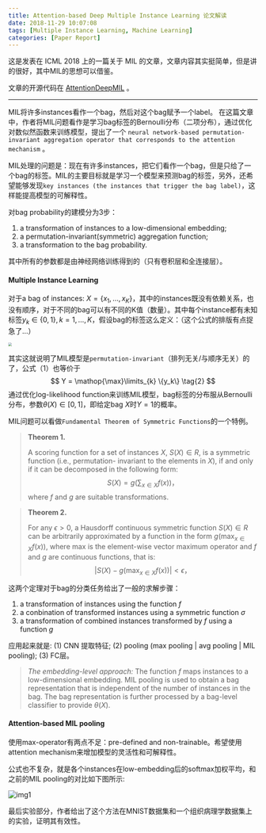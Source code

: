 ```yaml
---
title: Attention-based Deep Multiple Instance Learning 论文解读
date: 2018-11-29 10:07:08
tags: [Multiple Instance Learning, Machine Learning]
categories: [Paper Report]
---
```


这是发表在 ICML 2018 上的一篇关于 MIL 的文章，文章内容其实挺简单，但是讲的很好，其中MIL的思想可以借鉴。

文章的开源代码在 [AttentionDeepMIL](https://github.com/AMLab-Amsterdam/AttentionDeepMIL) 。

<!-- more -->

-----

MIL将许多instances看作一个bag，然后对这个bag赋予一个label。 在这篇文章中，作者将MIL问题看作是学习bag标签的Bernoulli分布（二项分布），通过优化对数似然函数来训练模型，提出了一个 `neural network-based permutation-invariant aggregation operator that corresponds to the attention mechanism` 。



MIL处理的问题是：现在有许多instances，把它们看作一个bag，但是只给了一个bag的标签。MIL的主要目标就是学习一个模型来预测bag的标签，另外，还希望能够发现`key instances (the instances that trigger the bag label)`，这样能提高模型的可解释性。



对bag probability的建模分为3步：

1. a transformation of instances to a low-dimensional embedding;
2. a permutation-invariant(symmetric) aggregation function;
3. a transformation to the bag probability.

其中所有的参数都是由神经网络训练得到的（只有卷积层和全连接层）。



####  Multiple Instance Learning

对于a bag of instances: $X = \{ x_1, \dots, x_K \}$，其中的instances既没有依赖关系，也没有顺序，对于不同的bag可以有不同的K值（数量）。其中每个instance都有未知标签$y_k \in \{ 0, 1\}, k=1,\dots, K$，假设bag的标签这么定义：（这个公式的排版有点捉急了...）

<img src="formula.png" style="zoom:45%" />

其实这就说明了MIL模型是`permutation-invariant`（排列无关/与顺序无关）的了，公式（1）也等价于
$$
Y = \mathop{\max}\limits_{k} \{y_k\} \tag{2}
$$
通过优化log-likelihood function来训练MIL模型，bag标签的分布服从Bernoulli分布，参数$\theta(X) \in [0, 1]$，即给定bag $X$时$Y=1$的概率。

MIL问题可以看做`Fundamental Theorem of Symmetric Functions`的一个特例。

> **Theorem 1.** 
>
> A scoring function for a set of instances $X$, $S(X) \in R$, is a symmetric function (i.e., permutation- invariant to the elements in $X$), if and only if it can be decomposed in the following form:
> $$
> S(X) = g(\sum_{x \in X}f(x))  \tag{3}，
> $$
> where $f$ and $g$ are suitable transformations.

>**Theorem 2.** 
>
>For any $\epsilon > 0$, a Hausdorff continuous symmetric function $S(X) \in R$ can be arbitrarily approximated by a function in the form $g(\max_{x \in X}f(x))$, where max is the element-wise vector maximum operator and $f$ and $g$ are continuous functions, that is: 
>$$
>| S(X) - g(\max_{x \in X}f(x)) | < \epsilon ，\tag{4}
>$$
>

这两个定理对于bag的分类任务给出了一般的求解步骤：

1. a transformation of instances using the function $f$
2. a conbination of transformed instances using a symmetric function $\sigma$
3. a transformation of combined instances transformed by $f$ using a function $g$

应用起来就是: (1) CNN 提取特征; (2) pooling (max pooling | avg pooling | MIL pooling); (3) FC层。

> *The embedding-level approach:* The function $f$ maps instances to a low-dimensional embedding. MIL pooling is used to obtain a bag representation that is independent of the number of instances in the bag. The bag representation is further processed by a bag-level classifier to provide $\theta(X)$.



#### Attention-based MIL pooling

使用max-operator有两点不足：pre-defined and non-trainable。希望使用attention mechanism来增加模型的灵活性和可解释性。

公式也不复杂，就是各个instances在low-embedding后的softmax加权平均，和之前的MIL pooling的对比如下图所示:

![img1](img1.png)



最后实验部分，作者给出了这个方法在MNIST数据集和一个组织病理学数据集上的实验，证明其有效性。